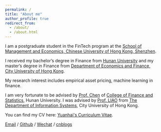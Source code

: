 ```yaml
---
permalink: /
title: "About me"
author_profile: true
redirect_from: 
  - /about/
  - /about.html
---
```

I am a postgraduate student in the FinTech program at the [School of Management and Economics, Chinese University of Hong Kong, Shenzhen](https://sme.cuhk.edu.cn/). 

I received my bachelor’s degree in Finance from [Hunan University](https://www-en.hnu.edu.cn/) and my master’s degree in Finance from [Department of Economics and Finance, City University of Hong Kong](https://www.cb.cityu.edu.hk/ef/).

My research interest includes empirical asset pricing, machine learning in finance.

I am very fortunate to be advised by [Prof. Chen](https://jt.hnu.edu.cn/info/1167/6089.htm) of [College of Finance and Statistics](https://jt.hnu.edu.cn/), Hunan University. I was advised by [Prof. LIAO](https://www.cb.cityu.edu.hk/staff/issliao/) from [The Department of Information Systems](https://www.cb.cityu.edu.hk/is/), City University of Hong Kong.

You can find my CV here: [Yuanhai's Curriculum Vitae](../assets/CV20240720.pdf).

[Email](mailto:yuanhaixiao@link.cuhk.edu.cn) / [Github](https://github.com/yuanhaixiao) / [Wechat](../images/wechat.jpg) / [cnblogs](https://www.cnblogs.com/yuanhaixiao)
